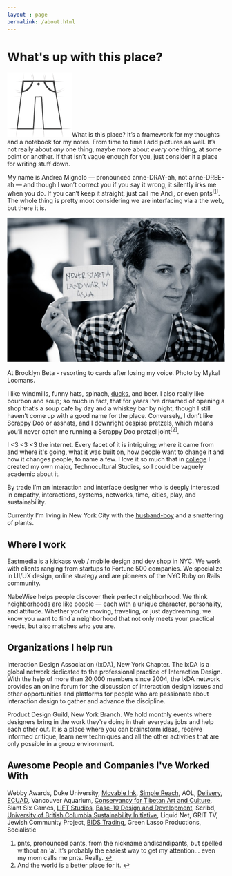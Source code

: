 ```yaml
---
layout : page
permalink: /about.html
---
```


<h1>What's up with this place?</h1>

<img src="/assets/img/about/pnts-icon.png" alt="" title="icon" width="150" class="alignleft icon" />What is this place?  It&#8217;s a framework for my thoughts and a notebook for my notes.  From time to time I add pictures as well.  It&#8217;s not really about <em>any</em> one thing, maybe more about <em>every</em> one thing, at some point or another.  If that isn&#8217;t vague enough for you, just consider it a place for writing stuff down.

My name is Andrea Mignolo &mdash; pronounced anne-DRAY-ah, not anne-DREE-ah &mdash; and though I won&#8217;t correct you if you say it wrong, it silently irks me when you do.  If you can&#8217;t keep it straight, just call me Andi, or even pnts<sup>[<a href="#footnote_0_617" id="identifier_0_617" class="footnote-link footnote-identifier-link" title="pnts, pronounced pants, from the nickname andisandipants, but spelled without an &amp;#8216;a&amp;#8217;.  It&amp;#8217;s probably the easiest way to get my attention&amp;#8230; even my mom calls me pnts.  Really.">1</a>]</sup>.  The whole thing is pretty moot considering we are interfacing via a the web, but there it is.

<img src="/assets/img/about/brooklynbeta.jpg" alt="" title="What we learned at Brooklyn Beta ..." width="680" />
<p class="caption">At Brooklyn Beta - resorting to cards after losing my voice. Photo by Mykal Loomans.</p>

I like windmills, funny hats, spinach, <a href="http://www.flickr.com/photos/pnts/sets/72157602286941303/">ducks</a>, and beer.  I also really like bourbon and soup; so much in fact, that for years I&#8217;ve dreamed of opening a shop that&#8217;s a soup cafe by day and a whiskey bar by night, though I still haven&#8217;t come up with a good name for the place.  Conversely, I don&#8217;t like Scrappy Doo or asshats, and I downright despise pretzels, which means you&#8217;ll never catch me running a Scrappy Doo pretzel joint<sup>[<a href="#footnote_1_617" id="identifier_1_617" class="footnote-link footnote-identifier-link" title="And the world is a better place for it.">2</a>]</sup>.

I &lt;3 &lt;3 &lt;3 the internet.  Every facet of it is intriguing; where it came from and where it's going, what it was built on, how people want to change it and how it changes people, to name a few.  I love it so much that in <a href="http://oberlin.edu">college</a> I created my own major, Technocultural Studies, so I could be vaguely academic about it.

By trade I&#8217;m an interaction and interface designer who is deeply interested in empathy, interactions, systems, networks, time, cities, play, and sustainability.

Currently I&#8217;m living in New York City with the <a href="http://kenntam.com">husband-boy</a> and a smattering of plants. 

<h2>Where I work</h2>

Eastmedia is a kickass web / mobile design and dev shop in NYC. We work with clients ranging from startups to Fortune 500 companies. We specialize in UI/UX design, online strategy and are pioneers of the NYC Ruby on Rails community.

NabeWise helps people discover their perfect neighborhood. We think neighborhoods are like people — each with a unique character, personality, and attitude. Whether you’re moving, traveling, or just daydreaming, we know you want to find a neighborhood that not only meets your practical needs, but also matches who you are.
  
<h2>Organizations I help run</h2>
Interaction Design Association (IxDA), New York Chapter. The IxDA is a global network dedicated to the professional practice of Interaction Design. With the help of more than 20,000 members since 2004, the IxDA network provides an online forum for the discussion of interaction design issues and other opportunities and platforms for people who are passionate about interaction design to gather and advance the discipline.

Product Design Guild, New York Branch. We hold monthly events where designers bring in the work they're doing in their everyday jobs and help each other out. It is a place where you can brainstorm ideas, receive informed critique, learn new techniques and all the other activities that are only possible in a group environment.

<h2>Awesome People and Companies I've Worked With</h2>

Webby Awards, Duke University, <a href="http://movableink.com">Movable Ink</a>, <a href="http://simplereach.com">Simple Reach</a>, AOL, <a href="http://delivery.com">Delivery</a>, <a href="http://ecuad.edu">ECUAD</a>, Vancouver Aquarium, <a href="http://tibetanculture.org">Conservancy for Tibetan Art and Culture</a>, Slant Six Games, <a href="http://liftstudios.ca">LiFT Studios</a>, <a href="http://www.base-10.net/">Base-10 Design and Development</a>, Scribd, <a href="http://www.sustain.ubc.ca/">University of British Columbia Sustainability Initiative</a>, Liquid Net, GRIT TV, Jewish Community Project, <a href="http://www.bidstrading.com/">BIDS Trading</a>, Green Lasso Productions, Socialistic

<ol class="footnotes"><li id="footnote_0_617" class="footnote">pnts, pronounced pants, from the nickname andisandipants, but spelled without an &#8216;a&#8217;.  It&#8217;s probably the easiest way to get my attention&#8230; even my mom calls me pnts.  Really. <a href="#identifier_0_617" class="footnote-link footnote-back-link">&#8617;</a></li><li id="footnote_1_617" class="footnote">And the world is a better place for it. <a href="#identifier_1_617" class="footnote-link footnote-back-link">&#8617;</a></li></ol>